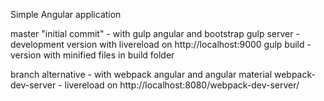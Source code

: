 Simple Angular application

master "initial commit" - with gulp angular and bootstrap
    gulp server - development version with livereload on http://localhost:9000
    gulp build - version with minified files in build folder

branch alternative - with webpack angular and angular material
    webpack-dev-server - livereload on http://localhost:8080/webpack-dev-server/